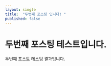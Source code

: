 ```yaml
---
layout: single
title:  "두번째 포스팅 입니다! "
published: false
---
```


# 두번째 포스팅 테스트입니다.

두번째 포스트 테스팅 결과입니다.
